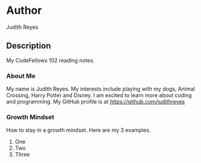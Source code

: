 # Author
Judith Reyes

## Description
My CodeFellows 102 reading notes.

### About Me
My name is Judith Reyes. My interests include playing with my dogs, Animal Crossing, Harry Potter and Disney. I am excited to learn more about coding and programming.
My GitHub profile is at https://github.com/judithreyes

### Growth Mindset
How to stay in a growth mindset. Here are my 3 examples.
1. One
2. Two
3. Three
